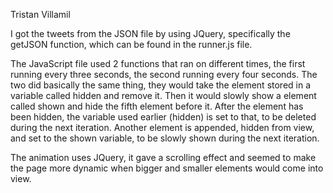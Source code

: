 Tristan Villamil

I got the tweets from the JSON file by using JQuery, specifically the getJSON function, which can be found in the runner.js file.

The JavaScript file used 2 functions that ran on different times, the first running every three seconds, the second running every four seconds. The two did basically the same thing, they would take the element stored in a variable called hidden and remove it. Then it would slowly show a element called shown and hide the fifth element before it. After the element has been hidden, the variable used earlier (hidden) is set to that, to be deleted during the next iteration. Another element is appended, hidden from view, and set to the shown variable, to be slowly shown during the next iteration.

The animation uses JQuery, it gave a scrolling effect and seemed to make the page more dynamic when bigger and smaller elements would come into view.